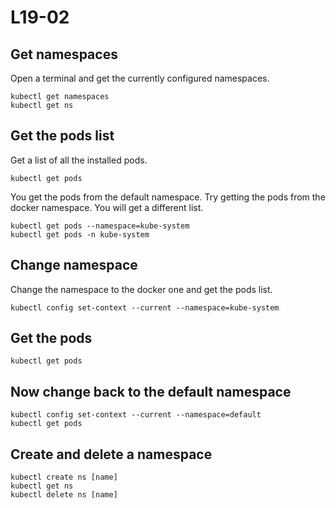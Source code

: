 # L19-02

## Get namespaces

Open a terminal and get the currently configured namespaces.

    kubectl get namespaces
    kubectl get ns

## Get the pods list

Get a list of all the installed pods.

    kubectl get pods

You get the pods from the default namespace.  Try getting the pods from the docker namespace.  You will get a different list.

    kubectl get pods --namespace=kube-system
    kubectl get pods -n kube-system

## Change namespace

Change the namespace to the docker one and get the pods list.

    kubectl config set-context --current --namespace=kube-system

## Get the pods

    kubectl get pods

## Now change back to the default namespace

    kubectl config set-context --current --namespace=default
    kubectl get pods

## Create and delete a namespace

    kubectl create ns [name]
    kubectl get ns
    kubectl delete ns [name]